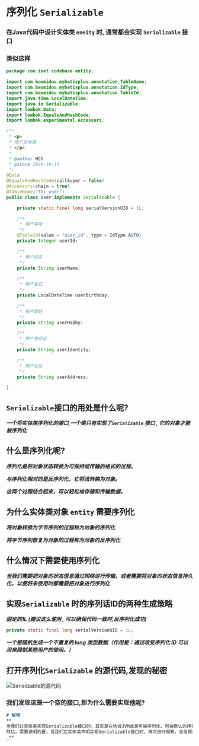 # 序列化 `Serializable`

### 在Java代码中设计实体类 `eneity` 时, 通常都会实现  `Serializable` 接口

### 类似这样

```java
package com.inet.codebase.entity;

import com.baomidou.mybatisplus.annotation.TableName;
import com.baomidou.mybatisplus.annotation.IdType;
import com.baomidou.mybatisplus.annotation.TableId;
import java.time.LocalDateTime;
import java.io.Serializable;
import lombok.Data;
import lombok.EqualsAndHashCode;
import lombok.experimental.Accessors;

/**
 * <p>
 * 用户实体类
 * </p>
 *
 * @author HCY
 * @since 2020-10-13
 */
@Data
@EqualsAndHashCode(callSuper = false)
@Accessors(chain = true)
@TableName("tbl_user")
public class User implements Serializable {

    private static final long serialVersionUID = 1L;

    /**
     * 用户序号
     */
    @TableId(value = "user_id", type = IdType.AUTO)
    private Integer userId;

    /**
     * 用户姓名
     */
    private String userName;

    /**
     * 用户生日
     */
    private LocalDateTime userBirthday;

    /**
     * 用户爱好
     */
    private String userHabby;

    /**
     * 用户身份证
     */
    private String userIdentity;

    /**
     * 用户住址
     */
    private String userAddress;

}
```



## `Serializable`接口的用处是什么呢?

**_一个将实体类序列化的接口,一个类只有实现了`Serializable` 接口 , 它的对象才能被序列化_**



## 什么是序列化呢?

**_序列化是将对象状态转换为可保持或传输的格式的过程。_**

**_与序列化相对的是反序列化，它将流转换为对象。_**

**_这两个过程结合起来，可以轻松地存储和传输数据。_**



## 为什么实体类对象 `entity` 需要序列化

**_将对象转换为字节序列的过程称为对象的序列化_**

**_将字节序列恢复为对象的过程称为对象的反序列化_**



## 什么情况下需要使用序列化

**_当我们需要把对象的状态信息通过网络进行传输，或者需要将对象的状态信息持久化，以便将来使用时都需要把对象进行序列化_**



## 实现`Serializable` 时的序列话ID的两种生成策略

**_固定的1L (建议这么使用 , 可以确保代码一致时,反序列化成功)_**

```java
private static final long serialVersionUID = 1L;
```

**_一个是随机生成一个不重复的 long 类型数据（作用是：通过改变序列化 ID 可以用来限制某些用户的使用。）_**



## 打开序列化`Serializable` 的源代码,发现的秘密

![Serializable的源代码](https://ss.im5i.com/2020/10/13/RVASKLUBYIHKS9A.png)

### 我们发现这是一个空的接口,那为什么需要实现他呢?

```markdown
# 解释
**_
当我们让实体类实现Serializable接口时，其实是在告诉JVM此类可被序列化，可被默认的序列化机制序列化.
然后，需要说明的是，当我们在实体类声明实现Serializable接口时，再次进行观察，会发现这些类是需要被远程调用的。也就是说需要或者可能需要被远程调用，这就是序列化便于传输的用途。
_**
```

